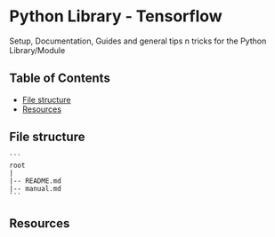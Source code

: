 # Python Library - Tensorflow

Setup, Documentation, Guides and general tips n tricks for the Python Library/Module

## Table of Contents
* [File structure](#file-structure)
* [Resources](#resources)

## File structure

	```
	root
	|
	|-- README.md
	|-- manual.md
	```

## Resources

